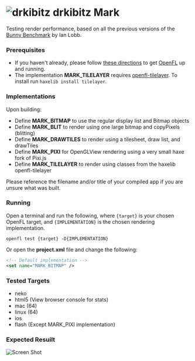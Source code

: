 ![drkibitz](https://raw.github.com/drkibitz/openfl-drkibitzmark/master/Assets/images/drkibitz48.png "drkibitz") drkibitz Mark
=========

Testing render performance, based on all the previous versions of the [Bunny Benchmark](http://blog.iainlobb.com/2010/11/display-list-vs-blitting-results.html) by Ian Lobb.

### Prerequisites

- If you haven't already, please follow [these directions](http://www.openfl.org/download/) to get [OpenFL](http://www.openfl.org/) up and running.
- The implementation **MARK_TILELAYER** requires [openfl-tilelayer](https://github.com/matthewswallace/openfl-tilelayer). To install run `haxelib install tilelayer`.

### Implementations

Upon building:

- Define **MARK_BITMAP** to use the regular display list and Bitmap objects
- Define **MARK_BLIT** to render using one large bitmap and copyPixels (blitting)
- Define **MARK_DRAWTILES** to render using a tilesheet, draw list, and drawTiles
- Define **MARK_PIXI** for OpenGLView rendering using a very small haxe fork of Pixi.js
- Define **MARK_TILELAYER** to render using classes from the haxelib openfl-tilelayer

Please reference the filename and/or title of your compiled app if you are unsure what was built.

### Running

Open a terminal and run the following, where `{target}` is your chosen OpenFL target, and `{IMPLEMENTATION}` is the chosen rendering implementation.

```shell
openfl test {target} -D{IMPLEMENTATION}
```

Or open the **project.xml** file and change the following:

```xml
<!-- Default implementation -->
<set name="MARK_BITMAP" />
```
### Tested Targets

- neko
- html5 (View browser console for stats)
- mac (64)
- linux (64)
- ios
- flash (Except MARK_PIXI implementation)

### Expected Resuilt

![Screen Shot](https://raw.github.com/drkibitz/openfl-drkibitzmark/master/screenshot.png "Screen Shot")
